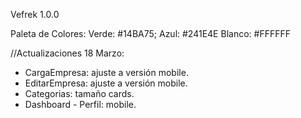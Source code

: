 Vefrek 1.0.0

Paleta de Colores:
Verde: #14BA75;
Azul: #241E4E
Blanco: #FFFFFF

//Actualizaciones 18 Marzo:

- CargaEmpresa: ajuste a versión mobile.
- EditarEmpresa: ajuste a versión mobile.
- Categorias: tamaño cards.
- Dashboard - Perfil: mobile.
